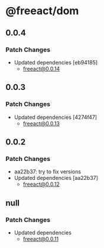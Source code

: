 # @freeact/dom

## 0.0.4

### Patch Changes

- Updated dependencies [eb94185]
  - freeact@0.0.14

## 0.0.3

### Patch Changes

- Updated dependencies [4274f47]
  - freeact@0.0.13

## 0.0.2

### Patch Changes

- aa22b37: try to fix versions
- Updated dependencies [aa22b37]
  - freeact@0.0.12

## null

### Patch Changes

- Updated dependencies
  - freeact@0.0.11
